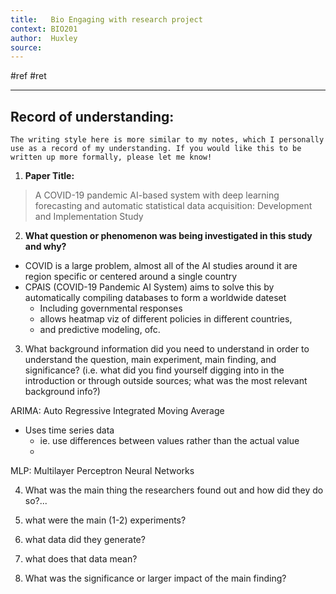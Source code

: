 ```yaml
---
title:   Bio Engaging with research project
context: BIO201
author:  Huxley
source: 
---
```


#ref #ret 

---
## Record of understanding:

`The writing style here is more similar to my notes, which I personally use as a record of my understanding. If you would like this to be written up more formally, please let me know!`

1.  **Paper Title:**
> A COVID-19 pandemic AI-based system with deep learning forecasting and automatic statistical data acquisition: Development and Implementation Study
    

2.  **What question or phenomenon was being investigated in this study and why?**
- COVID is a large problem, almost all of the AI studies around it are region specific or centered around a single country
- CPAIS (COVID-19 Pandemic AI System) aims to solve this by automatically compiling databases to form a worldwide dateset
	- Including governmental responses
	- allows heatmap viz of different policies in different countries,
	- and predictive modeling, ofc.

  

3.  What background information did you need to understand in order to understand the question, main experiment, main finding, and significance? (i.e. what did you find yourself digging into in the introduction or through outside sources; what was the most relevant background info?)

ARIMA: Auto Regressive Integrated Moving Average
- Uses time series data
	- ie. use differences between values rather than the actual value
	- 
 
MLP: Multilayer Perceptron Neural Networks


    

  

4.  What was the main thing the researchers found out and how did they do so?...
    

1.  what were the main (1-2) experiments?
    
2.  what data did they generate?
    
3.  what does that data mean?
    

  

5.  What was the significance or larger impact of the main finding?
